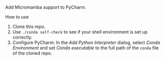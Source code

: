 Add Micromamba support to PyCharm.

How to use

1. Clone this repo.
2. Use `./conda self-check` to see if your shell environment is set up correctly.
3. Configure PyCharm: In the *Add Python Interpreter* dialog, select *Conda Environment* and set *Conda executable* to the full path of the `conda` file of the cloned repo.
